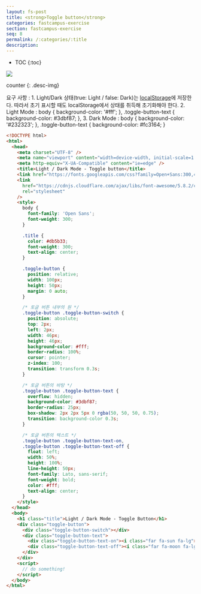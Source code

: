 ```yaml
---
layout: fs-post
title: <strong>Toggle button</strong>
categories: fastcampus-exercise
section: fastcampus-exercise
seq: 8
permalink: /:categories/:title
description:
---
```


* TOC
{:toc}

![](/assets/fs-images/exercise/toggle-button.gif)

counter
{: .desc-img}

요구 사항
: 1. Light/Dark 상태(true: Light / false: Dark)는 [localStorage](https://developer.mozilla.org/ko/docs/Web/API/Window/localStorage)에 저장한다. 따라서 초기 표시할 때도 localStorage에서 상태를 취득해 초기화해야 한다.
2. Light Mode : body { background-color: '#fff'; }, .toggle-button-text { background-color: #3dbf87; },
3. Dark Mode : body { background-color: '#232323'; }, .toggle-button-text { background-color: #fc3164; }


```html
<!DOCTYPE html>
<html>
  <head>
    <meta charset="UTF-8" />
    <meta name="viewport" content="width=device-width, initial-scale=1.0" />
    <meta http-equiv="X-UA-Compatible" content="ie=edge" />
    <title>Light / Dark Mode - Toggle button</title>
    <link href="https://fonts.googleapis.com/css?family=Open+Sans:300,400" rel="stylesheet" />
    <link
      href="https://cdnjs.cloudflare.com/ajax/libs/font-awesome/5.8.2/css/all.min.css"
      rel="stylesheet"
    />
    <style>
      body {
        font-family: 'Open Sans';
        font-weight: 300;
      }

      .title {
        color: #db5b33;
        font-weight: 300;
        text-align: center;
      }

      .toggle-button {
        position: relative;
        width: 100px;
        height: 50px;
        margin: 0 auto;
      }

      /* 토글 버튼 내부의 원 */
      .toggle-button .toggle-button-switch {
        position: absolute;
        top: 2px;
        left: 2px;
        width: 46px;
        height: 46px;
        background-color: #fff;
        border-radius: 100%;
        cursor: pointer;
        z-index: 100;
        transition: transform 0.3s;
      }

      /* 토글 버튼의 바탕 */
      .toggle-button .toggle-button-text {
        overflow: hidden;
        background-color: #3dbf87;
        border-radius: 25px;
        box-shadow: 2px 2px 5px 0 rgba(50, 50, 50, 0.75);
        transition: background-color 0.3s;
      }

      /* 토글 버튼의 텍스트 */
      .toggle-button .toggle-button-text-on,
      .toggle-button .toggle-button-text-off {
        float: left;
        width: 50%;
        height: 100%;
        line-height: 50px;
        font-family: Lato, sans-serif;
        font-weight: bold;
        color: #fff;
        text-align: center;
      }
    </style>
  </head>
  <body>
    <h1 class="title">Light / Dark Mode - Toggle Button</h1>
    <div class="toggle-button">
      <div class="toggle-button-switch"></div>
      <div class="toggle-button-text">
        <div class="toggle-button-text-on"><i class="far fa-sun fa-lg"></i></div>
        <div class="toggle-button-text-off"><i class="far fa-moon fa-lg"></i></div>
      </div>
    </div>
    <script>
      // do something!
    </script>
  </body>
</html>
```
<!--
    const $toggleButtonSwitch = document.querySelector('.toggle-button-switch');

    const toggleButton = (function () {
      // from server...
      let toggleState = true; // true: Light / false: Dark
      // let toggleState = false;

      const $toggleButtonText = document.querySelector('.toggle-button-text');

      const changeMode = function () {
        if (toggleState) {
          // Dark => Light
          document.body.style.backgroundColor = '#fff';
          $toggleButtonSwitch.style.transform = 'translate3D(0, 0, 0)';
          $toggleButtonText.style.backgroundColor = '#3dbf87';
        } else {
          // Light => Dark
          document.body.style.backgroundColor = '#232323';
          $toggleButtonSwitch.style.transform = 'translate3D(50px, 0, 0)';
          $toggleButtonText.style.backgroundColor = '#fc3164';
        }
      };

      return {
        init() {
          changeMode();
        },
        toggle() {
          toggleState = !toggleState;
          changeMode();
        }
      };
    }());

    window.onload = toggleButton.init;
    $toggleButtonSwitch.onclick = toggleButton.toggle;
 -->

<!-- # 2. Angular version -->

<!--
<iframe src="https://stackblitz.com/edit/angular-toggle-button?ctl=1&embed=1&hideNavigation=1&file=src/app/app.component.ts" frameborder="0" width="100%" height="500"></iframe> -->
